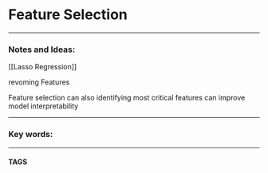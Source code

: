 # Feature Selection


---
### Notes and Ideas:
[[Lasso Regression]]

revoming Features

Feature selection can also identifying most critical features can improve model interpretability




---

### Key words:

---
#### TAGS
